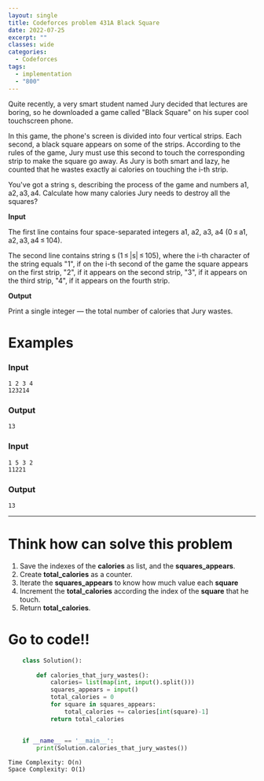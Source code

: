 ```yaml
---
layout: single
title: Codeforces problem 431A Black Square
date: 2022-07-25
excerpt: ""
classes: wide
categories:
  - Codeforces
tags:
  - implementation
  - "800"
---
```


Quite recently, a very smart student named Jury decided that lectures are boring, so he downloaded a game called "Black Square" on his super cool touchscreen phone.

In this game, the phone's screen is divided into four vertical strips. Each second, a black square appears on some of the strips. According to the rules of the game, Jury must use this second to touch the corresponding strip to make the square go away. As Jury is both smart and lazy, he counted that he wastes exactly ai calories on touching the i-th strip.

You've got a string s, describing the process of the game and numbers a1, a2, a3, a4. Calculate how many calories Jury needs to destroy all the squares?

**Input**

The first line contains four space-separated integers a1, a2, a3, a4 (0 ≤ a1, a2, a3, a4 ≤ 104).

The second line contains string s (1 ≤ |s| ≤ 105), where the і-th character of the string equals "1", if on the i-th second of the game the square appears on the first strip, "2", if it appears on the second strip, "3", if it appears on the third strip, "4", if it appears on the fourth strip.

**Output**

Print a single integer — the total number of calories that Jury wastes.

# Examples

### **Input**
```
1 2 3 4
123214
```
### **Output**
```
13
```
### **Input**
```
1 5 3 2
11221
```
### **Output**
```
13
```

---

# Think how can solve this problem

1. Save the indexes of the **calories** as list, and the **squares_appears**.
3. Create **total_calories** as a counter.
2. Iterate the **squares_appears** to know how much value each **square**
4. Increment the **total_calories** according the index of the **square** that he touch.
5. Return **total_calories**.

    
# Go to code!!

```python
    class Solution():
     
        def calories_that_jury_wastes():
            calories= list(map(int, input().split()))
            squares_appears = input()
            total_calories = 0
            for square in squares_appears:
                total_calories += calories[int(square)-1]
            return total_calories
     
     
    if __name__ == '__main__':
        print(Solution.calories_that_jury_wastes())

```
```
Time Complexity: O(n)
Space Complexity: O(1)
```
